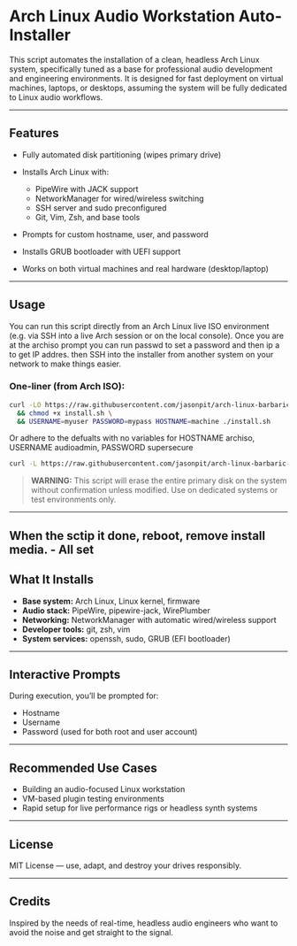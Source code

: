 # Arch Linux Audio Workstation Auto-Installer

This script automates the installation of a clean, headless Arch Linux system, specifically tuned as a base for professional audio development and engineering environments. It is designed for fast deployment on virtual machines, laptops, or desktops, assuming the system will be fully dedicated to Linux audio workflows.

---

##  Features

* Fully automated disk partitioning (wipes primary drive)
* Installs Arch Linux with:

  * PipeWire with JACK support
  * NetworkManager for wired/wireless switching
  * SSH server and sudo preconfigured
  * Git, Vim, Zsh, and base tools
* Prompts for custom hostname, user, and password
* Installs GRUB bootloader with UEFI support
* Works on both virtual machines and real hardware (desktop/laptop)

---

## Usage

You can run this script directly from an Arch Linux live ISO environment (e.g. via SSH into a live Arch session or on the local console).
Once you are at the archiso prompt you can run passwd to set a password and then ip a to get IP addres. then SSH into the installer from another system on your network to make things easier.

### One-liner (from Arch ISO):

```bash
curl -LO https://raw.githubusercontent.com/jasonpit/arch-linux-barbaric-quick-install/master/install.sh \
  && chmod +x install.sh \
  && USERNAME=myuser PASSWORD=mypass HOSTNAME=machine ./install.sh
```

Or adhere to the defualts with no variables for HOSTNAME archiso, USERNAME audioadmin, PASSWORD supersecure

```bash
curl -L https://raw.githubusercontent.com/jasonpit/arch-linux-barbaric-quick-install/master/install.sh | bash
```
> **WARNING:** This script will erase the entire primary disk on the system without confirmation unless modified. Use on dedicated systems or test environments only.

---

## When the sctip it done, reboot, remove install media. - All set 

## What It Installs

* **Base system:** Arch Linux, Linux kernel, firmware
* **Audio stack:** PipeWire, pipewire-jack, WirePlumber
* **Networking:** NetworkManager with automatic wired/wireless support
* **Developer tools:** git, zsh, vim
* **System services:** openssh, sudo, GRUB (EFI bootloader)

---

##  Interactive Prompts

During execution, you’ll be prompted for:

* Hostname
* Username
* Password (used for both root and user account)

---

##  Recommended Use Cases

* Building an audio-focused Linux workstation
* VM-based plugin testing environments
* Rapid setup for live performance rigs or headless synth systems

---

##  License

MIT License — use, adapt, and destroy your drives responsibly.

---

##  Credits

Inspired by the needs of real-time, headless audio engineers who want to avoid the noise and get straight to the signal.
